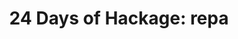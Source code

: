 ---
title: ! '24 Days of Hackage: repa'
url: https://ocharles.org.uk/blog/posts/2013-12-16-24-days-of-hackage-repa.html
authors:
- Oliver Charles
type: article
tags:
- parallelization
libraries:
- repa
doHaskell-type: blog post
dohaskell-year: 2013
---